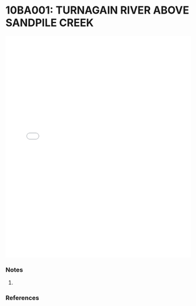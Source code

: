# 10BA001: TURNAGAIN RIVER ABOVE SANDPILE CREEK

<iframe src="/_static/stations/10BA001_fdc.html" width="100%" height="600" frameborder="0"></iframe>

### Notes
1. 

### References

